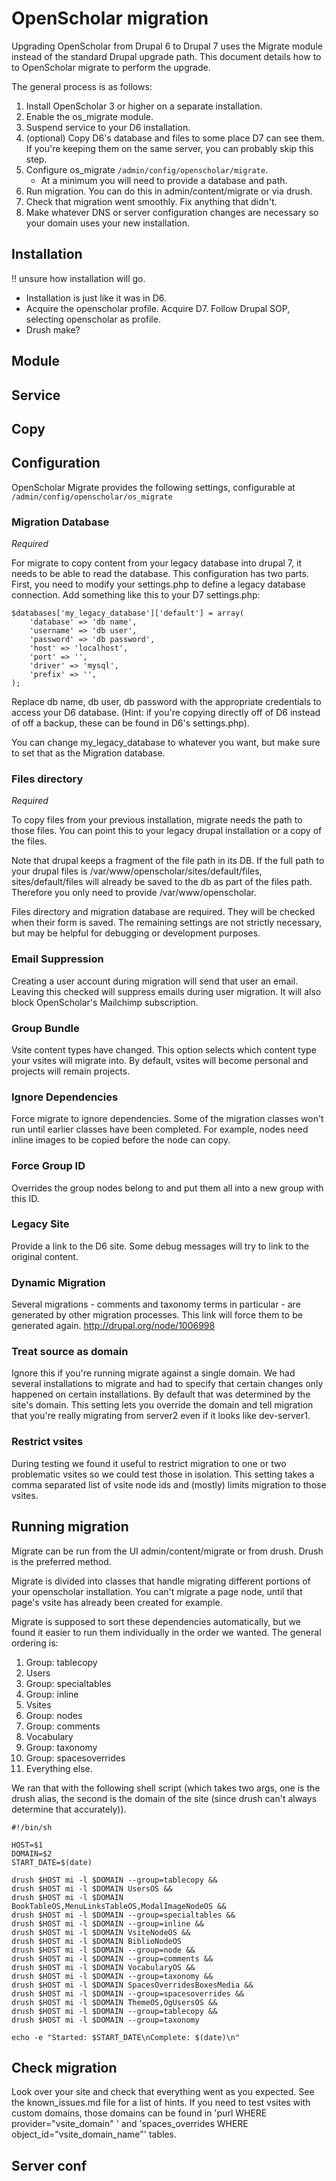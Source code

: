 OpenScholar migration  
=====================

Upgrading OpenScholar from Drupal 6 to Drupal 7 uses the Migrate module instead of the standard Drupal upgrade path.  This document details how to to OpenScholar migrate to perform the upgrade.  

The general process is as follows: 

1. Install OpenScholar 3 or higher on a separate installation.  
2. Enable the os_migrate module.  
3. Suspend service to your D6 installation.
4. (optional) Copy D6's database and files to some place D7 can see them.  If you're keeping them on the same server, you can probably skip this step.
5. Configure os_migrate `/admin/config/openscholar/migrate`.
   * At a minimum you will need to provide a database and path.  
6. Run migration.  You can do this in admin/content/migrate or via drush.  
7. Check that migration went smoothly.  Fix anything that didn't.
8. Make whatever DNS or server configuration changes are necessary so your domain uses your new installation.

## Installation

!! unsure how installation will go.
* Installation is just like it was in D6.  
* Acquire the openscholar profile.  Acquire D7.  Follow Drupal SOP, selecting openscholar as profile.
* Drush make?

## Module

## Service

## Copy

## Configuration

OpenScholar Migrate provides the following settings, configurable at `/admin/config/openscholar/os_migrate`

### Migration Database

*Required*

For migrate to copy content from your legacy database into drupal 7, it needs to be able to read the database.  This configuration has two parts.  First, you need to modify your settings.php to define a legacy database connection.  Add something like this to your D7 settings.php:

```
$databases['my_legacy_database']['default'] = array(
    'database' => 'db name',
    'username' => 'db user',
    'password' => 'db password',
    'host' => 'localhost',
    'port' => '',
    'driver' => 'mysql',
    'prefix' => '',
);
```

Replace db name, db user, db password with the appropriate credentials to access your D6 database.  (Hint: if you're copying directly off of D6 instead of off a backup, these can be found in D6's settings.php).  

You can change my_legacy_database to whatever you want, but make sure to set that as the Migration database. 

### Files directory

*Required*

To copy files from your previous installation, migrate needs the path to those files.  You can point this to your legacy drupal installation or a copy of the files.

Note that drupal keeps a fragment of the file path in its DB.  If the full path to your drupal files is /var/www/openscholar/sites/default/files, sites/default/files will already be saved to the db as part of the files path.  Therefore you only need to provide /var/www/openscholar.

Files directory and migration database are required.  They will be checked when their form is saved.  The remaining settings are not strictly necessary, but may be helpful for debugging or development purposes.

### Email Suppression

Creating a user account during migration will send that user an email. Leaving this checked will suppress emails during user migration. It will also block OpenScholar's Mailchimp subscription.

### Group Bundle

Vsite content types have changed. This option selects which content type your vsites will migrate into. By default, vsites will become personal and projects will remain projects.

### Ignore Dependencies

Force migrate to ignore dependencies.  Some of the migration classes won't run until earlier classes have been completed.  For example, nodes need inline images to be copied before the node can copy.   

### Force Group ID

Overrides the group nodes belong to and put them all into a new group with this ID.  

### Legacy Site

Provide a link to the D6 site.  Some debug messages will try to link to the original content.

### Dynamic Migration

Several migrations - comments and taxonomy terms in particular - are generated by other migration processes.  This link will force them to be generated again.  http://drupal.org/node/1006998

### Treat source as domain

Ignore this if you're running migrate against a single domain.  We had several installations to migrate and had to specify that certain changes only happened on certain installations.  By default that was determined by the site's domain.  This setting lets you override the domain and tell migration that you're really migrating from server2 even if it looks like dev-server1.

### Restrict vsites

During testing we found it useful to restrict migration to one or two problematic vsites so we could test those in isolation.  This setting takes a comma separated list of vsite node ids and (mostly) limits migration to those vsites.  

## Running migration

Migrate can be run from the UI admin/content/migrate or from drush.  Drush is the preferred method.

Migrate is divided into classes that handle migrating different portions of your openscholar installation.  You can't migrate a page node, until that page's vsite has already been created for example.

Migrate is supposed to sort these dependencies automatically, but we found it easier to run them individually in the order we wanted.  The general ordering is:

1. Group: tablecopy
2. Users
3. Group: specialtables
4. Group: inline
5. Vsites
6. Group: nodes
7. Group: comments
8. Vocabulary
9. Group: taxonomy
10. Group: spacesoverrides
11. Everything else.

We ran that with the following shell script (which takes two args, one is the drush alias, the second is the domain of the site (since drush can't always determine that accurately)).
```
#!/bin/sh

HOST=$1
DOMAIN=$2
START_DATE=$(date)

drush $HOST mi -l $DOMAIN --group=tablecopy &&
drush $HOST mi -l $DOMAIN UsersOS &&
drush $HOST mi -l $DOMAIN BookTableOS,MenuLinksTableOS,ModalImageNodeOS &&
drush $HOST mi -l $DOMAIN --group=specialtables &&
drush $HOST mi -l $DOMAIN --group=inline &&
drush $HOST mi -l $DOMAIN VsiteNodeOS &&
drush $HOST mi -l $DOMAIN BiblioNodeOS 
drush $HOST mi -l $DOMAIN --group=node &&
drush $HOST mi -l $DOMAIN --group=comments &&
drush $HOST mi -l $DOMAIN VocabularyOS &&
drush $HOST mi -l $DOMAIN --group=taxonomy &&
drush $HOST mi -l $DOMAIN SpacesOverridesBoxesMedia &&
drush $HOST mi -l $DOMAIN --group=spacesoverrides &&
drush $HOST mi -l $DOMAIN ThemeOS,OgUsersOS &&
drush $HOST mi -l $DOMAIN --group=tablecopy &&
drush $HOST mi -l $DOMAIN --group=taxonomy 

echo -e "Started: $START_DATE\nComplete: $(date)\n"
```



## Check migration

Look over your site and check that everything went as you expected.  See the known_issues.md file for a list of hints.
If you need to test vsites with custom domains, those domains can be found in 'purl WHERE provider="vsite_domain" ' and 'spaces_overrides WHERE object_id="vsite_domain_name"' tables. 

## Server conf


